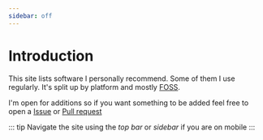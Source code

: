 ```yaml
---
sidebar: off
---
```


# Introduction
This site lists software I personally recommend. Some of them I use regularly. It's split up by platform and mostly [FOSS](https://www.gnu.org/philosophy/free-sw.html).

I'm open for additions so if you want something to be added feel free to open a [Issue](https://github.com/D3SOX/awesome-software/issues) or [Pull request](https://github.com/D3SOX/awesome-software/pulls) 

::: tip
Navigate the site using the *top bar* or *sidebar* if you are on mobile
:::

